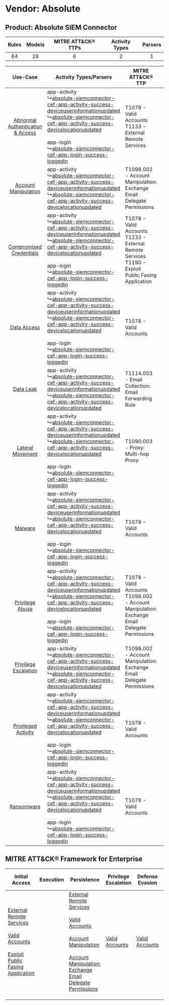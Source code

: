 Vendor: Absolute
================
Product: Absolute SIEM Connector
--------------------------------
| Rules | Models | MITRE ATT&CK® TTPs | Activity Types | Parsers |
|:-----:|:------:|:------------------:|:--------------:|:-------:|
|  64   |   28   |         6          |       2        |    1    |

|    Use-Case    | Activity Types/Parsers    | MITRE ATT&CK® TTP    | Content    |
|:----:| ---- | ---- | ---- |
| [Abnormal Authentication & Access](../../../UseCases/uc_abnormal_authentication_&_access.md) |  app-activity<br> ↳[absolute-siemconnector-cef-app-activity-success-deviceuserinformationupdated](Ps/pC_absolutesiemconnectorcefappactivitysuccessdeviceuserinformationupdated.md)<br> ↳[absolute-siemconnector-cef-app-activity-success-devicelocationupdated](Ps/pC_absolutesiemconnectorcefappactivitysuccessdevicelocationupdated.md)<br><br> app-login<br> ↳[absolute-siemconnector-cef-app-login-success-loggedin](Ps/pC_absolutesiemconnectorcefapploginsuccessloggedin.md)<br> | T1078 - Valid Accounts<br>T1133 - External Remote Services<br>    | [<ul><li>12 Rules</li></ul><ul><li>4 Models</li></ul>](RM/r_m_absolute_absolute_siem_connector_Abnormal_Authentication_&_Access.md) |
|    [Account Manipulation](../../../UseCases/uc_account_manipulation.md)    |  app-activity<br> ↳[absolute-siemconnector-cef-app-activity-success-deviceuserinformationupdated](Ps/pC_absolutesiemconnectorcefappactivitysuccessdeviceuserinformationupdated.md)<br> ↳[absolute-siemconnector-cef-app-activity-success-devicelocationupdated](Ps/pC_absolutesiemconnectorcefappactivitysuccessdevicelocationupdated.md)<br>    | T1098.002 - Account Manipulation: Exchange Email Delegate Permissions<br>    | [<ul><li>3 Rules</li></ul><ul><li>1 Models</li></ul>](RM/r_m_absolute_absolute_siem_connector_Account_Manipulation.md)    |
|          [Compromised Credentials](../../../UseCases/uc_compromised_credentials.md)          |  app-activity<br> ↳[absolute-siemconnector-cef-app-activity-success-deviceuserinformationupdated](Ps/pC_absolutesiemconnectorcefappactivitysuccessdeviceuserinformationupdated.md)<br> ↳[absolute-siemconnector-cef-app-activity-success-devicelocationupdated](Ps/pC_absolutesiemconnectorcefappactivitysuccessdevicelocationupdated.md)<br><br> app-login<br> ↳[absolute-siemconnector-cef-app-login-success-loggedin](Ps/pC_absolutesiemconnectorcefapploginsuccessloggedin.md)<br> | T1078 - Valid Accounts<br>T1133 - External Remote Services<br>T1190 - Exploit Public Fasing Application<br> | [<ul><li>45 Rules</li></ul><ul><li>26 Models</li></ul>](RM/r_m_absolute_absolute_siem_connector_Compromised_Credentials.md)         |
|    [Data Access](../../../UseCases/uc_data_access.md)    |  app-activity<br> ↳[absolute-siemconnector-cef-app-activity-success-deviceuserinformationupdated](Ps/pC_absolutesiemconnectorcefappactivitysuccessdeviceuserinformationupdated.md)<br> ↳[absolute-siemconnector-cef-app-activity-success-devicelocationupdated](Ps/pC_absolutesiemconnectorcefappactivitysuccessdevicelocationupdated.md)<br><br> app-login<br> ↳[absolute-siemconnector-cef-app-login-success-loggedin](Ps/pC_absolutesiemconnectorcefapploginsuccessloggedin.md)<br> | T1078 - Valid Accounts<br>    | [<ul><li>22 Rules</li></ul><ul><li>13 Models</li></ul>](RM/r_m_absolute_absolute_siem_connector_Data_Access.md)    |
|    [Data Leak](../../../UseCases/uc_data_leak.md)    |  app-activity<br> ↳[absolute-siemconnector-cef-app-activity-success-deviceuserinformationupdated](Ps/pC_absolutesiemconnectorcefappactivitysuccessdeviceuserinformationupdated.md)<br> ↳[absolute-siemconnector-cef-app-activity-success-devicelocationupdated](Ps/pC_absolutesiemconnectorcefappactivitysuccessdevicelocationupdated.md)<br>    | T1114.003 - Email Collection: Email Forwarding Rule<br>    | [<ul><li>3 Rules</li></ul>](RM/r_m_absolute_absolute_siem_connector_Data_Leak.md)    |
|    [Lateral Movement](../../../UseCases/uc_lateral_movement.md)    |  app-activity<br> ↳[absolute-siemconnector-cef-app-activity-success-deviceuserinformationupdated](Ps/pC_absolutesiemconnectorcefappactivitysuccessdeviceuserinformationupdated.md)<br> ↳[absolute-siemconnector-cef-app-activity-success-devicelocationupdated](Ps/pC_absolutesiemconnectorcefappactivitysuccessdevicelocationupdated.md)<br><br> app-login<br> ↳[absolute-siemconnector-cef-app-login-success-loggedin](Ps/pC_absolutesiemconnectorcefapploginsuccessloggedin.md)<br> | T1090.003 - Proxy: Multi-hop Proxy<br>    | [<ul><li>1 Rules</li></ul>](RM/r_m_absolute_absolute_siem_connector_Lateral_Movement.md)    |
|    [Malware](../../../UseCases/uc_malware.md)    |  app-activity<br> ↳[absolute-siemconnector-cef-app-activity-success-deviceuserinformationupdated](Ps/pC_absolutesiemconnectorcefappactivitysuccessdeviceuserinformationupdated.md)<br> ↳[absolute-siemconnector-cef-app-activity-success-devicelocationupdated](Ps/pC_absolutesiemconnectorcefappactivitysuccessdevicelocationupdated.md)<br><br> app-login<br> ↳[absolute-siemconnector-cef-app-login-success-loggedin](Ps/pC_absolutesiemconnectorcefapploginsuccessloggedin.md)<br> | T1078 - Valid Accounts<br>    | [<ul><li>1 Rules</li></ul>](RM/r_m_absolute_absolute_siem_connector_Malware.md)    |
|    [Privilege Abuse](../../../UseCases/uc_privilege_abuse.md)    |  app-activity<br> ↳[absolute-siemconnector-cef-app-activity-success-deviceuserinformationupdated](Ps/pC_absolutesiemconnectorcefappactivitysuccessdeviceuserinformationupdated.md)<br> ↳[absolute-siemconnector-cef-app-activity-success-devicelocationupdated](Ps/pC_absolutesiemconnectorcefappactivitysuccessdevicelocationupdated.md)<br><br> app-login<br> ↳[absolute-siemconnector-cef-app-login-success-loggedin](Ps/pC_absolutesiemconnectorcefapploginsuccessloggedin.md)<br> | T1078 - Valid Accounts<br>T1098.002 - Account Manipulation: Exchange Email Delegate Permissions<br>         | [<ul><li>7 Rules</li></ul><ul><li>3 Models</li></ul>](RM/r_m_absolute_absolute_siem_connector_Privilege_Abuse.md)    |
|    [Privilege Escalation](../../../UseCases/uc_privilege_escalation.md)    |  app-activity<br> ↳[absolute-siemconnector-cef-app-activity-success-deviceuserinformationupdated](Ps/pC_absolutesiemconnectorcefappactivitysuccessdeviceuserinformationupdated.md)<br> ↳[absolute-siemconnector-cef-app-activity-success-devicelocationupdated](Ps/pC_absolutesiemconnectorcefappactivitysuccessdevicelocationupdated.md)<br>    | T1098.002 - Account Manipulation: Exchange Email Delegate Permissions<br>    | [<ul><li>3 Rules</li></ul><ul><li>1 Models</li></ul>](RM/r_m_absolute_absolute_siem_connector_Privilege_Escalation.md)    |
|    [Privileged Activity](../../../UseCases/uc_privileged_activity.md)    |  app-activity<br> ↳[absolute-siemconnector-cef-app-activity-success-deviceuserinformationupdated](Ps/pC_absolutesiemconnectorcefappactivitysuccessdeviceuserinformationupdated.md)<br> ↳[absolute-siemconnector-cef-app-activity-success-devicelocationupdated](Ps/pC_absolutesiemconnectorcefappactivitysuccessdevicelocationupdated.md)<br><br> app-login<br> ↳[absolute-siemconnector-cef-app-login-success-loggedin](Ps/pC_absolutesiemconnectorcefapploginsuccessloggedin.md)<br> | T1078 - Valid Accounts<br>    | [<ul><li>3 Rules</li></ul><ul><li>2 Models</li></ul>](RM/r_m_absolute_absolute_siem_connector_Privileged_Activity.md)    |
|    [Ransomware](../../../UseCases/uc_ransomware.md)    |  app-activity<br> ↳[absolute-siemconnector-cef-app-activity-success-deviceuserinformationupdated](Ps/pC_absolutesiemconnectorcefappactivitysuccessdeviceuserinformationupdated.md)<br> ↳[absolute-siemconnector-cef-app-activity-success-devicelocationupdated](Ps/pC_absolutesiemconnectorcefappactivitysuccessdevicelocationupdated.md)<br><br> app-login<br> ↳[absolute-siemconnector-cef-app-login-success-loggedin](Ps/pC_absolutesiemconnectorcefapploginsuccessloggedin.md)<br> | T1078 - Valid Accounts<br>    | [<ul><li>1 Rules</li></ul>](RM/r_m_absolute_absolute_siem_connector_Ransomware.md)    |

MITRE ATT&CK® Framework for Enterprise
--------------------------------------
| Initial Access                                                                                                                                                                                                                         | Execution | Persistence                                                                                                                                                                                                                                                                                                                                 | Privilege Escalation                                                | Defense Evasion                                                     | Credential Access | Discovery | Lateral Movement | Collection                                                                                                                                                            | Command and Control                                                                                                                       | Exfiltration | Impact |
| -------------------------------------------------------------------------------------------------------------------------------------------------------------------------------------------------------------------------------------- | --------- | ------------------------------------------------------------------------------------------------------------------------------------------------------------------------------------------------------------------------------------------------------------------------------------------------------------------------------------------- | ------------------------------------------------------------------- | ------------------------------------------------------------------- | ----------------- | --------- | ---------------- | --------------------------------------------------------------------------------------------------------------------------------------------------------------------- | ----------------------------------------------------------------------------------------------------------------------------------------- | ------------ | ------ |
| [External Remote Services](https://attack.mitre.org/techniques/T1133)<br><br>[Valid Accounts](https://attack.mitre.org/techniques/T1078)<br><br>[Exploit Public Fasing Application](https://attack.mitre.org/techniques/T1190)<br><br> |           | [External Remote Services](https://attack.mitre.org/techniques/T1133)<br><br>[Valid Accounts](https://attack.mitre.org/techniques/T1078)<br><br>[Account Manipulation](https://attack.mitre.org/techniques/T1098)<br><br>[Account Manipulation: Exchange Email Delegate Permissions](https://attack.mitre.org/techniques/T1098/002)<br><br> | [Valid Accounts](https://attack.mitre.org/techniques/T1078)<br><br> | [Valid Accounts](https://attack.mitre.org/techniques/T1078)<br><br> |                   |           |                  | [Email Collection](https://attack.mitre.org/techniques/T1114)<br><br>[Email Collection: Email Forwarding Rule](https://attack.mitre.org/techniques/T1114/003)<br><br> | [Proxy: Multi-hop Proxy](https://attack.mitre.org/techniques/T1090/003)<br><br>[Proxy](https://attack.mitre.org/techniques/T1090)<br><br> |              |        |